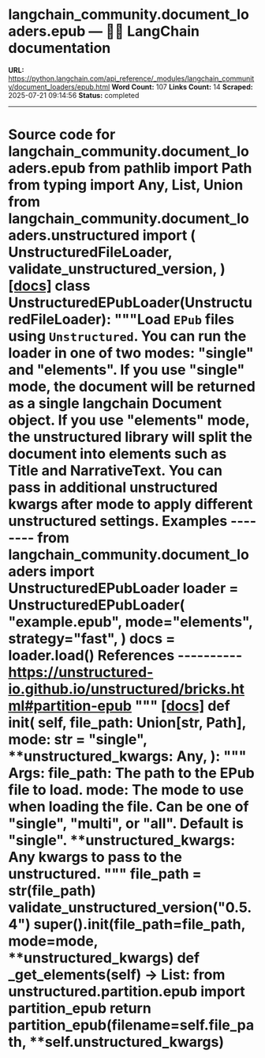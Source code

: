 # langchain_community.document_loaders.epub — 🦜🔗 LangChain  documentation

**URL:** https://python.langchain.com/api_reference/_modules/langchain_community/document_loaders/epub.html
**Word Count:** 107
**Links Count:** 14
**Scraped:** 2025-07-21 09:14:56
**Status:** completed

---

# Source code for langchain\_community.document\_loaders.epub               from pathlib import Path     from typing import Any, List, Union          from langchain_community.document_loaders.unstructured import (         UnstructuredFileLoader,         validate_unstructured_version,     )                              [[docs]](https://python.langchain.com/api_reference/community/document_loaders/langchain_community.document_loaders.epub.UnstructuredEPubLoader.html#langchain_community.document_loaders.epub.UnstructuredEPubLoader)     class UnstructuredEPubLoader(UnstructuredFileLoader):         """Load `EPub` files using `Unstructured`.              You can run the loader in one of two modes: "single" and "elements".         If you use "single" mode, the document will be returned as a single         langchain Document object. If you use "elements" mode, the unstructured         library will split the document into elements such as Title and NarrativeText.         You can pass in additional unstructured kwargs after mode to apply         different unstructured settings.              Examples         --------         from langchain_community.document_loaders import UnstructuredEPubLoader              loader = UnstructuredEPubLoader(             "example.epub", mode="elements", strategy="fast",         )         docs = loader.load()              References         ----------         https://unstructured-io.github.io/unstructured/bricks.html#partition-epub         """                         [[docs]](https://python.langchain.com/api_reference/community/document_loaders/langchain_community.document_loaders.epub.UnstructuredEPubLoader.html#langchain_community.document_loaders.epub.UnstructuredEPubLoader.__init__)         def __init__(             self,             file_path: Union[str, Path],             mode: str = "single",             **unstructured_kwargs: Any,         ):             """                  Args:                 file_path: The path to the EPub file to load.                 mode: The mode to use when loading the file. Can be one of "single",                     "multi", or "all". Default is "single".                 **unstructured_kwargs: Any kwargs to pass to the unstructured.             """             file_path = str(file_path)             validate_unstructured_version("0.5.4")             super().__init__(file_path=file_path, mode=mode, **unstructured_kwargs)                             def _get_elements(self) -> List:             from unstructured.partition.epub import partition_epub                  return partition_epub(filename=self.file_path, **self.unstructured_kwargs)